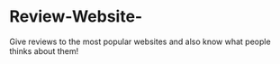 # Review-Website-
Give reviews to the most popular websites and also  know what people thinks about them!

